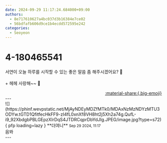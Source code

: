 ```yaml
---
date: 2024-09-29 11:17:24.684000+09:00
authors:
  - 8e717610627a4bc037d3b16384e7ce02
  - 56bdfafb606d9ce1b4ecdd572595e242
categories:
  - Seoyeon
---
```


# 4-180465541

<div class="post-container" markdown="1">
<div class="content-container md-sidebar__scrollwrap" markdown="1">

서연이 오늘 하루를 시작할 수 있는 좋은 말씀 좀 해주시겠어요? 🥰<br><br>+ 헤헤 사랑해~~ 🫶

</div>
</div>

<div style="text-align: right;" markdown="1">
<a href="https://weverse.io/fromis9/fanpost/4-180465541" style="text-align: right;">:material-share:{.big-emoji}</a>
</div>
---

<div class="comments-container md-sidebar__scrollwrap" markdown="1">
<div class="comment" markdown="1">
<div class='id-container' markdown="1">
![](https://phinf.wevpstatic.net/MjAyNDEyMDZfMTk0/MDAxNzMzNDYzMTU3ODYw.tGTD1QfitfecHkFF9-zI4fL0xnXf8VH8ht2j5Xh2a74g.QufL-i9_92XbdgbPBLGEpzXIrDqS4JTDRCqprDbYdJIg.JPEG/image.jpg?type=s72){ pfp loading=lazy }
**<span class="artist">더여니</span>** <small>Sep 29 2024, 11:17</small><br>
</div>
<div class='comment-body' markdown="1">
음뫄
</div>
</div>
</div>
---

